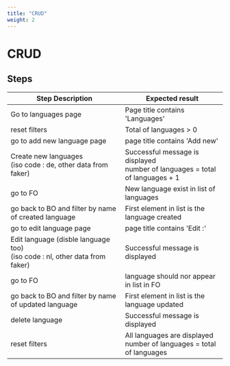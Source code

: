 ```yaml
---
title: "CRUD"
weight: 2
---
```


# CRUD
## Steps
| Step Description | Expected result |
| ----- | ----- |
| Go to languages page | Page title contains 'Languages' |
| reset filters | Total of languages > 0 |
| go to add new language page | page title contains 'Add new' |
| Create new languages<br>(iso code : de, other data from faker) | Successful message is displayed<br>number of languages = total of languages + 1 |
| go to FO | New language exist in list of languages |
| go back to BO and filter by name of created language | First element in list is the language created |
| go to edit language page | page title contains 'Edit :' |
| Edit language (disble language too)<br>(iso code : nl, other data from faker) | Successful message is displayed |
| go to FO | language should nor appear in list in FO |
| go back to BO and filter by name of updated language | First element in list is the language updated |
| delete language | Successful message is displayed |
| reset filters | All languages are displayed<br>number of languages = total of languages |

